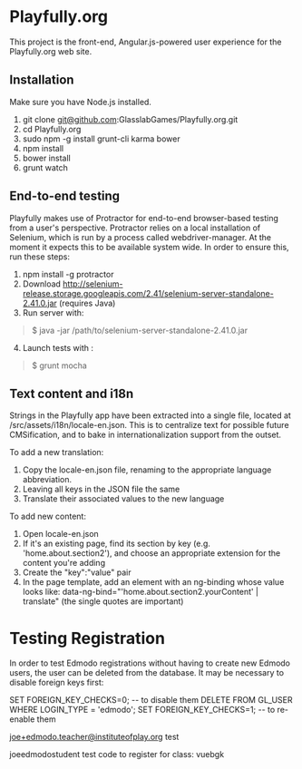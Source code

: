 Playfully.org
=============

This project is the front-end, Angular.js-powered user experience for the
Playfully.org web site.



Installation
------------

Make sure you have Node.js installed.

1. git clone git@github.com:GlasslabGames/Playfully.org.git
2. cd Playfully.org
3. sudo npm -g install grunt-cli karma bower
4. npm install
5. bower install
6. grunt watch


End-to-end testing
------------------

Playfully makes use of Protractor for end-to-end browser-based testing from a
user's perspective. Protractor relies on a local installation of Selenium,
which is run by a process called webdriver-manager. At the moment it expects
this to be available system wide. In order to ensure this, run these steps:

1. npm install -g protractor
2. Download http://selenium-release.storage.googleapis.com/2.41/selenium-server-standalone-2.41.0.jar (requires Java)
3. Run server with:  
>$ java -jar /path/to/selenium-server-standalone-2.41.0.jar
4. Launch tests with :
>$ grunt mocha



Text content and i18n
---------------------

Strings in the Playfully app have been extracted into a single file, located at
/src/assets/i18n/locale-en.json. This is to centralize text for possible future
CMSification, and to bake in internationalization support from the outset.

To add a new translation:

1. Copy the locale-en.json file, renaming to the appropriate language
   abbreviation.
2. Leaving all keys in the JSON file the same
3. Translate their associated values to the new language

To add new content:

1. Open locale-en.json
2. If it's an existing page, find its section by key (e.g.
   'home.about.section2'), and choose an appropriate extension for the content
   you're adding
3. Create the "key":"value" pair
4. In the page template, add an element with an ng-binding whose value looks
   like: data-ng-bind="'home.about.section2.yourContent' | translate" (the
   single quotes are important)




Testing Registration
====================

In order to test Edmodo registrations without having to create new Edmodo
users, the user can be deleted from the database. It may be necessary to
disable foreign keys first:

SET FOREIGN_KEY_CHECKS=0; -- to disable them
DELETE FROM GL_USER WHERE LOGIN_TYPE = 'edmodo';
SET FOREIGN_KEY_CHECKS=1; -- to re-enable them



joe+edmodo.teacher@instituteofplay.org
test

joeedmodostudent
test
code to register for class: vuebgk


